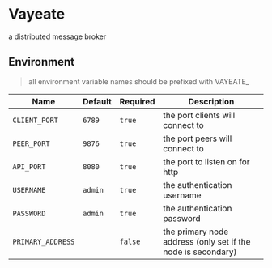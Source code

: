 # Vayeate

a distributed message broker

## Environment

> all environment variable names should be prefixed with VAYEATE_

| Name              | Default           | Required | Description                                                  |
|-------------------|-------------------|----------|--------------------------------------------------------------|
| `CLIENT_PORT`     | `6789`            | `true`   | the port clients will connect to                             |
| `PEER_PORT`       | `9876`            | `true`   | the port peers will connect to                               |
| `API_PORT`        | `8080`            | `true`   | the port to listen on for http                               |
| `USERNAME`        | `admin`           | `true`   | the authentication username                                  |
| `PASSWORD`        | `admin`           | `true`   | the authentication password                                  |
| `PRIMARY_ADDRESS` |                   | `false`  | the primary node address (only set if the node is secondary) |
